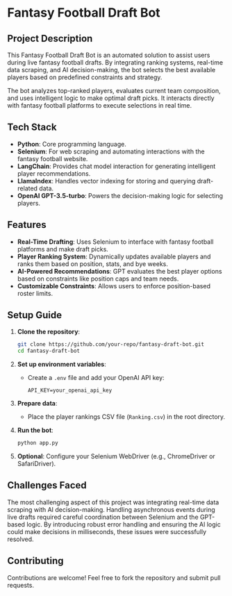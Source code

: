 # Fantasy Football Draft Bot

## Project Description

This Fantasy Football Draft Bot is an automated solution to assist users during live fantasy football drafts. By integrating ranking systems, real-time data scraping, and AI decision-making, the bot selects the best available players based on predefined constraints and strategy.

The bot analyzes top-ranked players, evaluates current team composition, and uses intelligent logic to make optimal draft picks. It interacts directly with fantasy football platforms to execute selections in real time.

## Tech Stack

- **Python**: Core programming language.
- **Selenium**: For web scraping and automating interactions with the fantasy football website.
- **LangChain**: Provides chat model interaction for generating intelligent player recommendations.
- **LlamaIndex**: Handles vector indexing for storing and querying draft-related data.
- **OpenAI GPT-3.5-turbo**: Powers the decision-making logic for selecting players.

## Features

- **Real-Time Drafting**: Uses Selenium to interface with fantasy football platforms and make draft picks.
- **Player Ranking System**: Dynamically updates available players and ranks them based on position, stats, and bye weeks.
- **AI-Powered Recommendations**: GPT evaluates the best player options based on constraints like position caps and team needs.
- **Customizable Constraints**: Allows users to enforce position-based roster limits.

## Setup Guide

1. **Clone the repository**:
   ```bash
   git clone https://github.com/your-repo/fantasy-draft-bot.git
   cd fantasy-draft-bot
   ```

3. **Set up environment variables**:
   - Create a `.env` file and add your OpenAI API key:
     ```
     API_KEY=your_openai_api_key
     ```

4. **Prepare data**:
   - Place the player rankings CSV file (`Ranking.csv`) in the root directory.

5. **Run the bot**:
   ```bash
   python app.py
   ```

6. **Optional**: Configure your Selenium WebDriver (e.g., ChromeDriver or SafariDriver).

## Challenges Faced

The most challenging aspect of this project was integrating real-time data scraping with AI decision-making. Handling asynchronous events during live drafts required careful coordination between Selenium and the GPT-based logic. By introducing robust error handling and ensuring the AI logic could make decisions in milliseconds, these issues were successfully resolved.

## Contributing

Contributions are welcome! Feel free to fork the repository and submit pull requests.
